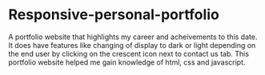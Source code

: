 ﻿# Responsive-personal-portfolio
A portfolio website that highlights my career and acheivements to this date. It does have features like changing of display to dark or light depending on the end user by clicking on the crescent icon next to contact us tab. This portfolio website helped me gain knowledge of html, css and javascript.
